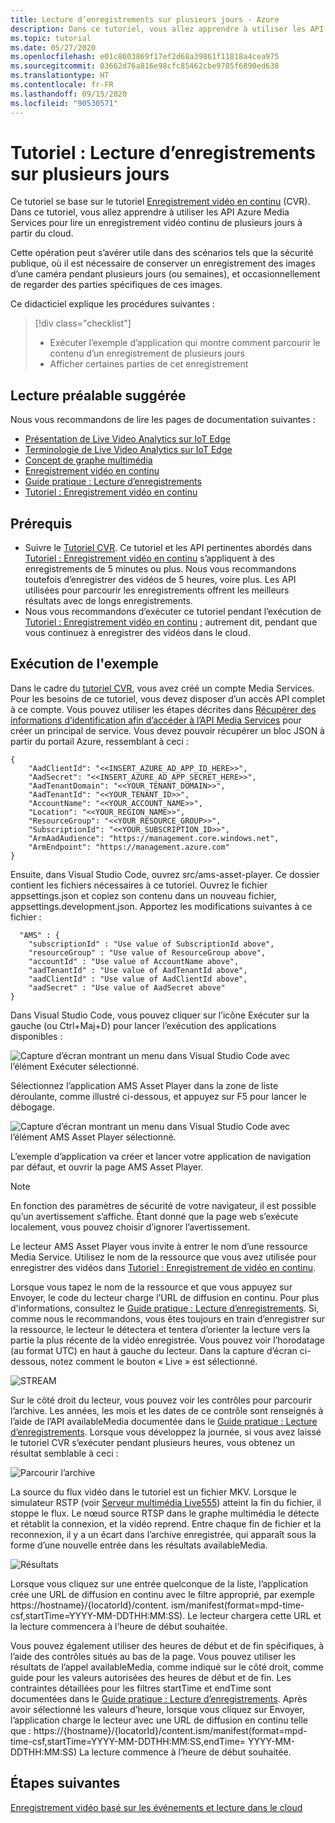 ```yaml
---
title: Lecture d’enregistrements sur plusieurs jours - Azure
description: Dans ce tutoriel, vous allez apprendre à utiliser les API Azure Media Services pour lire un enregistrement vidéo continu de plusieurs jours.
ms.topic: tutorial
ms.date: 05/27/2020
ms.openlocfilehash: e01c8603869f17ef2d68a39861f11818a4cea975
ms.sourcegitcommit: 03662d76a816e98cfc85462cbe9705f6890ed638
ms.translationtype: HT
ms.contentlocale: fr-FR
ms.lasthandoff: 09/15/2020
ms.locfileid: "90530571"
---
```

# <a name="tutorial-playback-of-multi-day-recordings"></a>Tutoriel : Lecture d’enregistrements sur plusieurs jours  

Ce tutoriel se base sur le tutoriel [Enregistrement vidéo en continu](continuous-video-recording-concept.md) (CVR). Dans ce tutoriel, vous allez apprendre à utiliser les API Azure Media Services pour lire un enregistrement vidéo continu de plusieurs jours à partir du cloud. 

Cette opération peut s’avérer utile dans des scénarios tels que la sécurité publique, où il est nécessaire de conserver un enregistrement des images d’une caméra pendant plusieurs jours (ou semaines), et occasionnellement de regarder des parties spécifiques de ces images.

Ce didacticiel explique les procédures suivantes :

> [!div class="checklist"]
> * Exécuter l’exemple d’application qui montre comment parcourir le contenu d’un enregistrement de plusieurs jours
> * Afficher certaines parties de cet enregistrement

## <a name="suggested-pre-reading"></a>Lecture préalable suggérée  

Nous vous recommandons de lire les pages de documentation suivantes :

* [Présentation de Live Video Analytics sur IoT Edge](overview.md)
* [Terminologie de Live Video Analytics sur IoT Edge](terminology.md)
* [Concept de graphe multimédia](media-graph-concept.md)
* [Enregistrement vidéo en continu](continuous-video-recording-concept.md) 
* [Guide pratique : Lecture d’enregistrements](playback-recordings-how-to.md)
* [Tutoriel : Enregistrement vidéo en continu](continuous-video-recording-tutorial.md)

## <a name="prerequisites"></a>Prérequis

* Suivre le [Tutoriel CVR](continuous-video-recording-tutorial.md). Ce tutoriel et les API pertinentes abordés dans [Tutoriel : Enregistrement vidéo en continu](continuous-video-recording-tutorial.md) s’appliquent à des enregistrements de 5 minutes ou plus. Nous vous recommandons toutefois d’enregistrer des vidéos de 5 heures, voire plus. Les API utilisées pour parcourir les enregistrements offrent les meilleurs résultats avec de longs enregistrements.
* Nous vous recommandons d’exécuter ce tutoriel pendant l’exécution de [Tutoriel : Enregistrement vidéo en continu](continuous-video-recording-tutorial.md) ; autrement dit, pendant que vous continuez à enregistrer des vidéos dans le cloud.

## <a name="run-the-sample"></a>Exécution de l'exemple 

Dans le cadre du [tutoriel CVR](continuous-video-recording-tutorial.md), vous avez créé un compte Media Services. Pour les besoins de ce tutoriel, vous devez disposer d’un accès API complet à ce compte. Vous pouvez utiliser les étapes décrites dans [Récupérer des informations d’identification afin d’accéder à l’API Media Services](../latest/access-api-howto.md?tabs=portal) pour créer un principal de service. Vous devez pouvoir récupérer un bloc JSON à partir du portail Azure, ressemblant à ceci :

```
{
    "AadClientId": "<<INSERT_AZURE_AD_APP_ID_HERE>>",
    "AadSecret": "<<INSERT_AZURE_AD_APP_SECRET_HERE>>",
    "AadTenantDomain": "<<YOUR_TENANT_DOMAIN>>",
    "AadTenantId": "<<YOUR_TENANT_ID>>",
    "AccountName": "<<YOUR_ACCOUNT_NAME>>",
    "Location": "<<YOUR_REGION_NAME>>",
    "ResourceGroup": "<<YOUR_RESOURCE_GROUP>>",
    "SubscriptionId": "<<YOUR_SUBSCRIPTION_ID>>",
    "ArmAadAudience": "https://management.core.windows.net",
    "ArmEndpoint": "https://management.azure.com"
}
```

Ensuite, dans Visual Studio Code, ouvrez src/ams-asset-player. Ce dossier contient les fichiers nécessaires à ce tutoriel. Ouvrez le fichier appsettings.json et copiez son contenu dans un nouveau fichier, appsettings.development.json. Apportez les modifications suivantes à ce fichier :

```
  "AMS" : {
    "subscriptionId" : "Use value of SubscriptionId above",
    "resourceGroup" : "Use value of ResourceGroup above",
    "accountId" : "Use value of AccountName above",
    "aadTenantId" : "Use value of AadTenantId above",
    "aadClientId" : "Use value of AadClientId above",
    "aadSecret" : "Use value of AadSecret above"
} 
```

Dans Visual Studio Code, vous pouvez cliquer sur l’icône Exécuter sur la gauche (ou Ctrl+Maj+D) pour lancer l’exécution des applications disponibles :

![Capture d’écran montrant un menu dans Visual Studio Code avec l’élément Exécuter sélectionné.](./media/playback-multi-day-recordings-tutorial/run.png)
 
Sélectionnez l’application AMS Asset Player dans la zone de liste déroulante, comme illustré ci-dessous, et appuyez sur F5 pour lancer le débogage.

![Capture d’écran montrant un menu dans Visual Studio Code avec l’élément AMS Asset Player sélectionné.](./media/playback-multi-day-recordings-tutorial/debug.png)

L’exemple d’application va créer et lancer votre application de navigation par défaut, et ouvrir la page AMS Asset Player.

> [!NOTE]
> En fonction des paramètres de sécurité de votre navigateur, il est possible qu’un avertissement s’affiche. Étant donné que la page web s’exécute localement, vous pouvez choisir d’ignorer l’avertissement.

Le lecteur AMS Asset Player vous invite à entrer le nom d’une ressource Media Service. Utilisez le nom de la ressource que vous avez utilisée pour enregistrer des vidéos dans [Tutoriel : Enregistrement de vidéo en continu](continuous-video-recording-tutorial.md).

Lorsque vous tapez le nom de la ressource et que vous appuyez sur Envoyer, le code du lecteur charge l’URL de diffusion en continu. Pour plus d'informations, consultez le [Guide pratique : Lecture d’enregistrements](playback-recordings-how-to.md). Si, comme nous le recommandons, vous êtes toujours en train d’enregistrer sur la ressource, le lecteur le détectera et tentera d’orienter la lecture vers la partie la plus récente de la vidéo enregistrée. Vous pouvez voir l’horodatage (au format UTC) en haut à gauche du lecteur. Dans la capture d’écran ci-dessous, notez comment le bouton « Live » est sélectionné.

![STREAM](./media/playback-multi-day-recordings-tutorial/assetplayer1.png)
 
Sur le côté droit du lecteur, vous pouvez voir les contrôles pour parcourir l’archive. Les années, les mois et les dates de ce contrôle sont renseignés à l’aide de l’API availableMedia documentée dans le [Guide pratique : Lecture d’enregistrements](playback-recordings-how-to.md).
Lorsque vous développez la journée, si vous avez laissé le tutoriel CVR s’exécuter pendant plusieurs heures, vous obtenez un résultat semblable à ceci :

![Parcourir l’archive](./media/playback-multi-day-recordings-tutorial/results.png)

La source du flux vidéo dans le tutoriel est un fichier MKV. Lorsque le simulateur RSTP (voir [Serveur multimédia Live555](https://github.com/Azure/live-video-analytics/tree/master/utilities/rtspsim-live555)) atteint la fin du fichier, il stoppe le flux. Le nœud source RTSP dans le graphe multimédia le détecte et rétablit la connexion, et la vidéo reprend. Entre chaque fin de fichier et la reconnexion, il y a un écart dans l’archive enregistrée, qui apparaît sous la forme d’une nouvelle entrée dans les résultats availableMedia.

![Résultats](./media/playback-multi-day-recordings-tutorial/assetplayer2.png)
 
Lorsque vous cliquez sur une entrée quelconque de la liste, l’application crée une URL de diffusion en continu avec le filtre approprié, par exemple https://hostname}/{locatorId}/content. ism/manifest(format=mpd-time-csf,startTime=YYYY-MM-DDTHH:MM:SS). Le lecteur chargera cette URL et la lecture commencera à l’heure de début souhaitée.

Vous pouvez également utiliser des heures de début et de fin spécifiques, à l’aide des contrôles situés au bas de la page. Vous pouvez utiliser les résultats de l’appel availableMedia, comme indiqué sur le côté droit, comme guide pour les valeurs autorisées des heures de début et de fin. Les contraintes détaillées pour les filtres startTime et endTime sont documentées dans le [Guide pratique : Lecture d’enregistrements](playback-recordings-how-to.md). Après avoir sélectionné les valeurs d’heure, lorsque vous cliquez sur Envoyer, l’application charge le lecteur avec une URL de diffusion en continu telle que : https://{hostname}/{locatorId}/content.ism/manifest(format=mpd-time-csf,startTime=YYYY-MM-DDTHH:MM:SS,endTime= YYYY-MM-DDTHH:MM:SS) La lecture commence à l’heure de début souhaitée.

## <a name="next-steps"></a>Étapes suivantes

[Enregistrement vidéo basé sur les événements et lecture dans le cloud](event-based-video-recording-tutorial.md)
